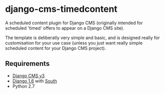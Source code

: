 # django-cms-timedcontent
A scheduled content plugin for Django CMS (originally intended for scheduled 'timed' offers to appear on a Django CMS site).

The template is deliberatly very simple and basic, and is designed really for customisation for your use case (unless you just want really simple scheduled content for your Django CMS project).

## Requirements
* [Django CMS v3](http://www.django-cms.org/en/)
* [Django 1.6](https://docs.djangoproject.com/en/1.8/releases/1.6/) with [South](https://pypi.python.org/pypi/South)
* Python 2.7

